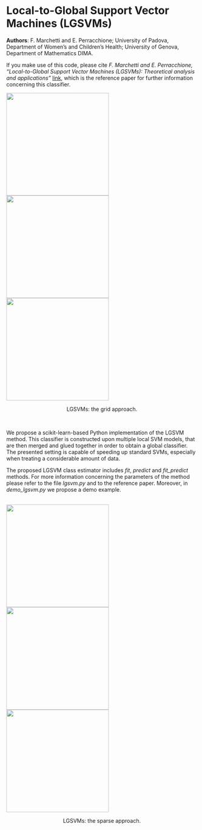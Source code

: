 # Local-to-Global Support Vector Machines (LGSVMs)

**Authors**: F. Marchetti and E. Perracchione; University of Padova, Department of Women’s and Children’s Health; University of Genova, Department of Mathematics DIMA.

If you make use of this code, please cite *F. Marchetti and E. Perracchione, “Local-to-Global Support Vector Machines (LGSVMs): Theoretical analysis and applications”* [link](https://www.researchgate.net/publication/343079657_Local-to-Global_Support_Vector_Machines_LGSVMs_Theoretical_analysis_and_applications), which is the reference paper for further information concerning this classifier.

 <div class="row">
    <img src="https://iili.io/JyowwQ.png" width="270">
    <img src="https://iili.io/JyojAx.png" width="270">
    <img src="https://iili.io/JyoeoB.png" width="270">
  <caption> <p align="center"> LGSVMs: the grid approach. </p> </caption>
</div>
<br />

We propose a scikit-learn-based Python implementation of the LGSVM method. This classifier is constructed upon multiple local SVM models, that are then merged and glued together in order to obtain a global classifier. The presented setting is capable of speeding up standard SVMs, especially when treating a considerable amount of data.

The proposed LGSVM class estimator includes _fit_, _predict_ and _fit_predict_ methods. For more information concerning the parameters of the method please refer to the file *lgsvm.py* and to the reference paper. Moreover, in *demo_lgsvm.py* we propose a demo example.

<br />
 <div class="row">
    <img src="https://iili.io/JyoNtV.png" width="270">
    <img src="https://iili.io/JyoSKF.png" width="270">
    <img src="https://iili.io/JyovP1.png" width="270">
  <caption> <p align="center"> LGSVMs: the sparse approach. </p> </caption>
</div>




